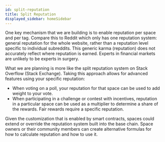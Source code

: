 ```yaml
---
id: split-reputation
title: Split Reputation
displayed_sidebar: homeSidebar
---
```


One key mechanism that we are building is to enable reputation per space and per tag.
Compare this to Reddit which only has one reputation system: general reputation for the whole
website, rather than a reputation level specific to individual subreddits. This generic 
karma (reputation) does not accurately reflect where reputation is earned. Experts in 
financial markets are unlikely to be experts in surgery.

What we are planning is more like the split reputation system on Stack Overflow (Stack Exchange).
Taking this approach allows for advanced features using your specific reputation:

- When voting on a poll, your reputation for that space can be used to add weight to your vote.
- When participating in a challenge or contest with incentives, reputation in a particular
space can be used as a multiplier to determine a share of the rewards. Fair rewards require
a specific reputation.

Given the customization that is enabled by smart contracts, spaces could extend or override the
reputation system built into the base chain. Space owners or their community members can
create alternative formulas for how to calculate reputation and how to use it.
